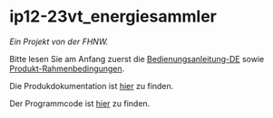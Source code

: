 # ip12-23vt_energiesammler

*Ein Projekt von der FHNW.*

Bitte lesen Sie am Anfang zuerst die [Bedienungsanleitung-DE](Bedienungsanleitung-DE.pdf) sowie [Produkt-Rahmenbedingungen](Produkt-Rahmenbedingungen.pdf).

Die Produkdokumentation ist [hier](/Produktdokumentation/) zu finden.

Der Programmcode ist [hier](/Code/) zu finden.
